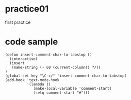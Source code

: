 # practice01
first practice

# code sample
```elisp
(defun insert-comment-char-to-tabstop ()
  (interactive)
  (insert
   (make-string (- 60 (current-column)) ?/))
)
(global-set-key "\C-c/" 'insert-comment-char-to-tabstop)
(add-hook 'text-mode-hook
          '(lambda ()
             (make-local-variable 'comment-start)
             (setq comment-start "#")))

```



